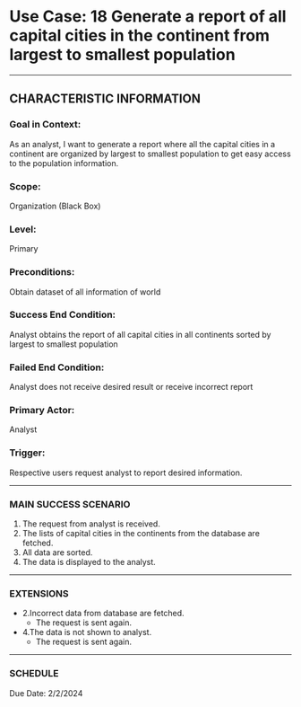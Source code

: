 # Use Case: 18 	Generate a report of all capital cities in the continent from largest to smallest population

----------------------
## CHARACTERISTIC INFORMATION
### Goal in Context: 
As an analyst, I want to generate a report where all the capital cities in a continent are organized by largest to smallest population to get easy access to the population information.
### Scope: 
Organization (Black Box)
### Level: 
Primary
### Preconditions: 
Obtain dataset of all information of world
### Success End Condition: 
Analyst obtains the report of all capital cities in all continents sorted by largest to smallest population
### Failed End Condition: 
Analyst does not receive desired result or receive incorrect report
### Primary Actor: 
Analyst
### Trigger: 
Respective users request analyst to report desired information.

----------------------
### MAIN SUCCESS SCENARIO
1.	The request from analyst is received.
2.	The lists of capital cities in the continents from the database are fetched.
3.	All data are sorted.
4.	The data is displayed to the analyst.
----------------------
### EXTENSIONS
- 2.Incorrect data from database are fetched.
   - The request is sent again.
- 4.The data is not shown to analyst.
   - The request is sent again.


----------------------
### SCHEDULE
Due Date: 2/2/2024
